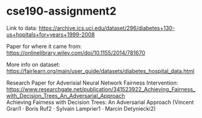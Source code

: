 # cse190-assignment2

Link to data:
https://archive.ics.uci.edu/dataset/296/diabetes+130-us+hopitals+for+years+1999-2008

Paper for where it came from:
https://onlinelibrary.wiley.com/doi/10.1155/2014/781670

More info on dataset:
https://fairlearn.org/main/user_guide/datasets/diabetes_hospital_data.html

Research Paper for Adverisial Neural Network Fairness Intervention:
https://www.researchgate.net/publication/341523922_Achieving_Fairness_with_Decision_Trees_An_Adversarial_Approach <br>
Achieving Fairness with Decision Trees: An Adversarial Approach (Vincent Grari1  · Boris Ruf2 · Sylvain Lamprier1 · Marcin Detyniecki2)
